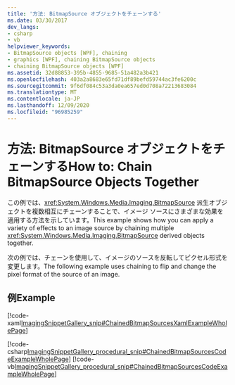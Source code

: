 ```yaml
---
title: '方法: BitmapSource オブジェクトをチェーンする'
ms.date: 03/30/2017
dev_langs:
- csharp
- vb
helpviewer_keywords:
- BitmapSource objects [WPF], chaining
- graphics [WPF], chaining BitmapSource objects
- chaining BitmapSource objects [WPF]
ms.assetid: 32d88853-395b-4855-9685-51a482a3b421
ms.openlocfilehash: 403a2a8683e65fd71df89befd59744ac3fe6200c
ms.sourcegitcommit: 9f6df084c53a3da0ea657ed0d708a72213683084
ms.translationtype: MT
ms.contentlocale: ja-JP
ms.lasthandoff: 12/09/2020
ms.locfileid: "96985259"
---
```

# <a name="how-to-chain-bitmapsource-objects-together"></a><span data-ttu-id="5ac45-102">方法: BitmapSource オブジェクトをチェーンする</span><span class="sxs-lookup"><span data-stu-id="5ac45-102">How to: Chain BitmapSource Objects Together</span></span>
<span data-ttu-id="5ac45-103">この例では、<xref:System.Windows.Media.Imaging.BitmapSource> 派生オブジェクトを複数相互にチェーンすることで、イメージ ソースにさまざまな効果を適用する方法を示しています。</span><span class="sxs-lookup"><span data-stu-id="5ac45-103">This example shows how you can apply a variety of effects to an image source by chaining multiple <xref:System.Windows.Media.Imaging.BitmapSource> derived objects together.</span></span>  
  
 <span data-ttu-id="5ac45-104">次の例では、チェーンを使用して、イメージのソースを反転してピクセル形式を変更します。</span><span class="sxs-lookup"><span data-stu-id="5ac45-104">The following example uses chaining to flip and change the pixel format of the source of an image.</span></span>  
  
## <a name="example"></a><span data-ttu-id="5ac45-105">例</span><span class="sxs-lookup"><span data-stu-id="5ac45-105">Example</span></span>  
 [!code-xaml[ImagingSnippetGallery_snip#ChainedBitmapSourcesXamlExampleWholePage](~/samples/snippets/csharp/VS_Snippets_Wpf/ImagingSnippetGallery_snip/CS/ChainedBitmapSourcesExample.xaml#chainedbitmapsourcesxamlexamplewholepage)]  
  
 [!code-csharp[ImagingSnippetGallery_procedural_snip#ChainedBitmapSourcesCodeExampleWholePage](~/samples/snippets/csharp/VS_Snippets_Wpf/ImagingSnippetGallery_procedural_snip/CSharp/ChainedBitmapSourcesExample.cs#chainedbitmapsourcescodeexamplewholepage)]
 [!code-vb[ImagingSnippetGallery_procedural_snip#ChainedBitmapSourcesCodeExampleWholePage](~/samples/snippets/visualbasic/VS_Snippets_Wpf/ImagingSnippetGallery_procedural_snip/VB/ChainedBitmapSourcesExample.vb#chainedbitmapsourcescodeexamplewholepage)]
